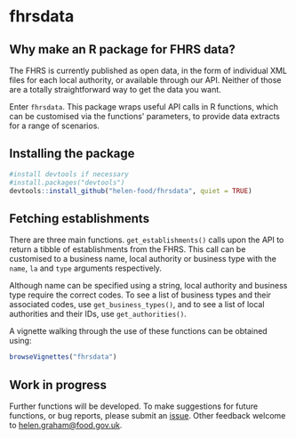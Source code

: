 # fhrsdata

## Why make an R package for FHRS data?

The FHRS is currently published as open data, in the form of individual XML files
for each local authority, or available through our API. Neither of those are a
totally straightforward way to get the data you want.

Enter `fhrsdata`. This package wraps useful API calls in R functions, which can
be customised via the functions' parameters, to provide data extracts for a
range of scenarios.

## Installing the package

```r
#install devtools if necessary
#install.packages("devtools")
devtools::install_github("helen-food/fhrsdata", quiet = TRUE)
```

## Fetching establishments

There are three main functions. `get_establishments()` calls
upon the API to return a tibble of establishments from the FHRS. This call 
can be customised to a business name, local authority or business type with 
the `name`, `la` and `type` arguments respectively. 

Although name can be specified using a string, local authority and business 
type require the correct codes. To see a list of business types and their 
associated codes, use `get_business_types()`, and to see a list of local 
authorities and their IDs, use `get_authorities()`.

A vignette walking through the use of these functions can be obtained using:

```r
browseVignettes("fhrsdata")
```

## Work in progress

Further functions will be developed. To make suggestions for future functions, or
bug reports, please submit an [issue](https://github.com/helen-food/fhrsdata/issues).
Other feedback welcome to helen.graham@food.gov.uk.
